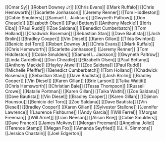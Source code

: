 [[Omar Sy]]
[[Robert Downey Jr]]
[[Chris Evans]]
[[Mark Ruffalo]]
[[Chris Hemsworth]]
[[Scarlette Jonhasson]]
[[Jeremy Renner]]
[[Tom Hiddleston]]
[[Cobie Smulders]]
[[Samuel L. Jackson]]
[[Gwyneth Paltrow]]
[[Don Cheadle]]
[[Elizabeth Olsen]]
[[Paul Bettany]]
[[Anthony Mackie]]
[[Idris Elba]]
[[Paul Rudd]]
[[Zoe Saldana]]
[[Benedict Cumberbatch]]
[[Tom Holland]]
[[Chadwick Boseman]]
[[Sebastian Stan]]
[[Dave Bautista]]
[[Josh Brolin]]
[[Bradley Cooper]]
[[Vin Diesel]]
[[Karen Gillan]]
[[Tilda Swinton]]
[[Benicio del Toro]]
[[Robert Downey Jr]]
[[Chris Evans]]
[[Mark Ruffalo]]
[[Chris Hemsworth]]
[[Scarlette Jonhasson]]
[[Jeremy Renner]]
[[Tom Hiddleston]]
[[Cobie Smulders]]
[[Samuel L. Jackson]]
[[Gwyneth Paltrow]]
[[Linda Cardellini]]
[[Don Cheadle]]
[[Elizabeth Olsen]]
[[Paul Bettany]]
[[Anthony Mackie]]
[[Hayley Atwell]]
[[Zoe Saldana]]
[[Paul Rudd]]
[[Michelle Pfeiffer]]
[[Benedict Cumberbatch]]
[[Tom Holland]]
[[Chadwick Boseman]]
[[Sebastian Stan]]
[[Dave Bautista]]
[[Josh Brolin]]
[[Bradley Cooper]]
[[Vin Diesel]]
[[Karen Gillan]]
[[Brie Larson]]
[[Taika Waititi]]
[[Chris Hemsworth]]
[[Christian Bale]]
[[Tessa Thompson]]
[[Russell Crowe]]
[[Natalie Portman]]
[[Karen Gillan]]
[[Taika Waititi]]
[[Zoe Saldana]]
[[Dave Bautista]]
[[Vin Diesel]]
[[Bradley Cooper]]
[[Karen Gillan]]
[[Djimon Hounsou]]
[[Benicio del Toro]]
[[Zoe Saldana]]
[[Dave Bautista]]
[[Vin Diesel]]
[[Bradley Cooper]]
[[Karen Gillan]]
[[Sylvester Stallone]]
[[Jennifer Lawrence]]
[[Laurence Fishburne]]
[[Andy Garcia]]
[[Will Ferrel]]
[[Morgan Freeman]]
[[Will Arnet]]
[[Liam Neeson]]
[[Alison Brie]]
[[Cobie Smulders]]
[[Dave Franco]]
[[James McAvoy]]
[[Morgan Freeman]]
[[Angelina Jolie]]
[[Terence Stamp]]
[[Megan Fox]]
[[Amanda Seyfried]]
[[J. K. Simmons]]
[[Jessica Chastain]]
[[Joel Edgerton]]
